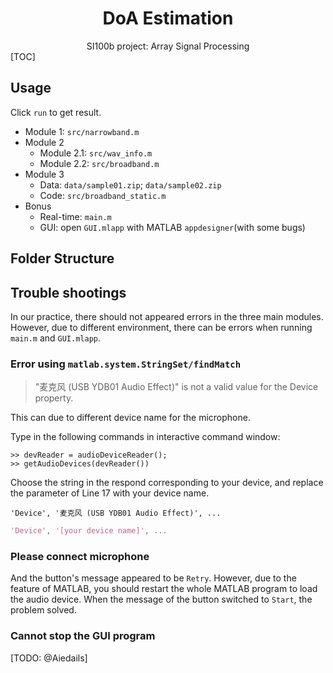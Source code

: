 <h1 align="center">DoA Estimation</h1>

<div align="center">
	SI100b project: Array Signal Processing
</div>
[TOC]

## Usage

Click `run` to get result.

- Module 1: `src/narrowband.m`
- Module 2
  - Module 2.1: `src/wav_info.m` 
  - Module 2.2: `src/broadband.m`
- Module 3
  - Data: `data/sample01.zip`; `data/sample02.zip`
  - Code: `src/broadband_static.m`
- Bonus
  - Real-time:  `main.m`
  - GUI: open `GUI.mlapp` with MATLAB `appdesigner`(with some bugs)

## Folder Structure

## Trouble shootings

In our practice, there should not appeared errors in the three main modules. However, due to different environment, there can be errors when running `main.m` and `GUI.mlapp`.

### Error using `matlab.system.StringSet/findMatch`
>  "麦克风 (USB YDB01 Audio Effect)" is not a valid value for the Device property.

This can due to different device name for the microphone.

Type in the following commands in interactive command window:

```matlab>> devReader = audioDeviceReader();
>> devReader = audioDeviceReader();
>> getAudioDevices(devReader())
```

Choose the string in the respond corresponding to your device, and replace the parameter of  Line 17 with your device name.

```
'Device', '麦克风 (USB YDB01 Audio Effect)', ...
```

```matlab
'Device', '[your device name]', ...
```

### Please connect microphone

And the button's message appeared to be `Retry`. However, due to the feature of MATLAB, you should restart the whole MATLAB program to load the audio device. When the message of the button switched to `Start`, the problem solved.

### Cannot stop the GUI program

[TODO: @Aiedails]